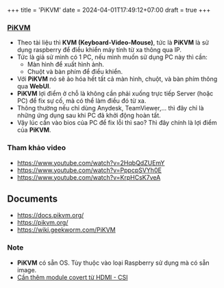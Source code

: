 +++
title = 'PiKVM'
date = 2024-04-01T17:49:12+07:00
draft = true
+++

### [PiKVM](https://github.com/pikvm/pikvm)
- Theo tài liệu thì **KVM (Keyboard-Video-Mouse)**, tức là **PiKVM** là sử dụng raspberry để điều khiển máy tính từ xa thông qua IP.
- Tức là giả sử mình có 1 PC, nếu mình muốn sử dụng PC này thì cần:
	- Màn hình để xuất hình ảnh.
	- Chuột và bàn phím để điều khiển.
- Với **PiKVM** nó sẽ ảo hóa hết tất cả màn hình, chuột, và bàn phím thông qua **WebUI**.
- **PiKVM** lợi điểm ở chỗ là không cần phải xuống trực tiếp Server (hoặc PC) để fix sự cố, mà có thể làm điều đó từ xa.
- Thông thường nếu chỉ dùng Anydesk, TeamViewer,... thì đây chỉ là những ứng dụng sau khi PC đã khởi động hoàn tất.
- Vậy lúc cần vào bios của PC để fix lỗi thì sao? Thì đây chính là lợi điểm của **PiKVM**.

### Tham khảo video
- https://www.youtube.com/watch?v=2HqbQdZUEmY
- https://www.youtube.com/watch?v=PppcpSVYh0E
- https://www.youtube.com/watch?v=KrpHCsK7veA

## Documents
- https://docs.pikvm.org/
- https://pikvm.org/
- https://wiki.geekworm.com/PiKVM

### Note
- **PiKVM** có sẵn OS. Tùy thuộc vào loại Raspberry sử dụng mà có sẵn image.
- [Cần thêm module covert từ HDMI - CSI](https://www.waveshare.com/wiki/HDMI_to_CSI_Adapter)


